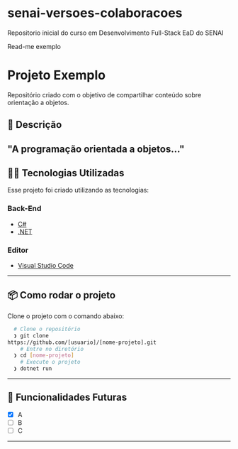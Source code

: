 # senai-versoes-colaboracoes

Repositorio inicial do curso em Desenvolvimento Full-Stack EaD do SENAI

Read-me exemplo

# Projeto Exemplo

Repositório criado com o objetivo de compartilhar
conteúdo sobre orientação a objetos.

## :rocket: Descrição

## "A programação orientada a objetos..."

## 👨‍💻️ Tecnologias Utilizadas

Esse projeto foi criado utilizando as tecnologias:

### Back-End

- [C#](https://docs.microsoft.com/pt-br/dotnet/csharp/)
- [.NET](https://dotnet.microsoft.com/download)

### Editor

- [Visual Studio Code](https://code.visualstudio.com/)

---

## 📦️ Como rodar o projeto

Clone o projeto com o comando abaixo:

```bash
  # Clone o repositório
  ❯ git clone
https://github.com/[usuario]/[nome-projeto].git
	# Entre no diretório
  ❯ cd [nome-projeto]
	# Execute o projeto
  ❯ dotnet run
```

---

## 🔮 Funcionalidades Futuras

- [x] A
- [ ] B
- [ ] C

---
